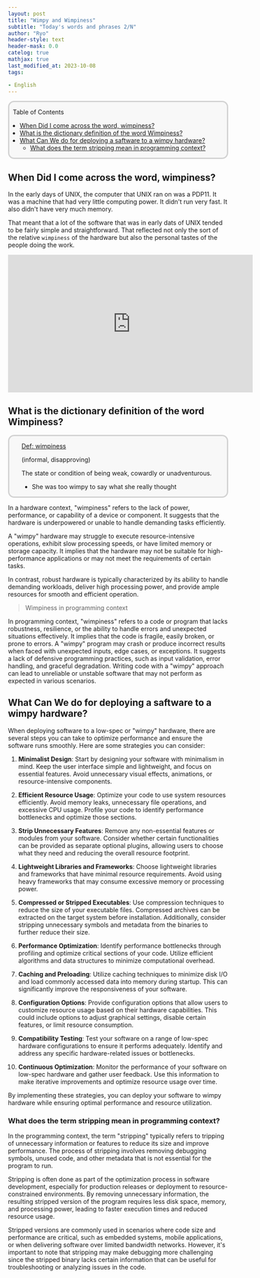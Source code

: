 ```yaml
---
layout: post
title: "Wimpy and Wimpiness"
subtitle: "Today's words and phrases 2/N"
author: "Ryo"
header-style: text
header-mask: 0.0
catelog: true
mathjax: true
last_modified_at: 2023-10-08
tags:

- English
---
```


<div style='border-radius: 1em; border-style:solid; border-color:#D3D3D3; background-color:#F8F8F8'>
<p class="h4">&nbsp;&nbsp;Table of Contents</p>
<!-- START doctoc generated TOC please keep comment here to allow auto update -->
<!-- DON'T EDIT THIS SECTION, INSTEAD RE-RUN doctoc TO UPDATE -->

- [When Did I come across the word, wimpiness?](#when-did-i-come-across-the-word-wimpiness)
- [What is the dictionary definition of the word Wimpiness?](#what-is-the-dictionary-definition-of-the-word-wimpiness)
- [What Can We do for deploying a saftware to a wimpy hardware?](#what-can-we-do-for-deploying-a-saftware-to-a-wimpy-hardware)
  - [What does the term stripping mean in programming context?](#what-does-the-term-stripping-mean-in-programming-context)

<!-- END doctoc generated TOC please keep comment here to allow auto update -->

</div>

## When Did I come across the word, wimpiness?

In the early days of UNIX, the computer that UNIX ran on was a PDP11.
It was a machine that had very little computing power. It didn't run very fast.
It also didn't have very much memory.

That meant that a lot of the software that was in early dats of UNIX tended to be 
fairly simple and straightforward. That reflected not only the sort of the relative 
`wimpiness` of the hardware but also the personal tastes of the people doing the work.

<iframe width="560" height="315" src="https://www.youtube.com/embed/NTfOnGZUZDk" title="YouTube video player" frameborder="0" allow="accelerometer; autoplay; clipboard-write; encrypted-media; gyroscope; picture-in-picture; web-share" allowfullscreen></iframe>

## What is the dictionary definition of the word Wimpiness?

<div style='padding-left: 2em; padding-right: 2em; border-radius: 1em; border-style:solid; border-color:#D3D3D3; background-color:#F8F8F8'>
<p class="h4"><ins>Def: wimpiness</ins></p>

(informal, disapproving)

The state or condition of being weak, cowardly or unadventurous.

- She was too wimpy to say what she really thought

</div>


In a hardware context, "wimpiness" refers to the lack of power, performance, or 
capability of a device or component. It suggests that the hardware is 
underpowered or unable to handle demanding tasks efficiently. 

A "wimpy" hardware may struggle to execute resource-intensive operations, exhibit slow processing speeds, or have limited memory or storage capacity. It implies that the hardware may not be suitable for high-performance applications or may not meet the requirements of certain tasks.

In contrast, robust hardware is typically characterized by its ability to handle demanding workloads, deliver high processing power, and provide ample resources for smooth and efficient operation.


> Wimpiness in programming context

In programming context, "wimpiness" refers to a code or program that lacks robustness, resilience, or the ability to handle errors and unexpected situations effectively. It implies that the code is fragile, easily broken, or prone to errors. A "wimpy" program may crash or produce incorrect results when faced with unexpected inputs, edge cases, or exceptions. It suggests a lack of defensive programming practices, such as input validation, error handling, and graceful degradation. Writing code with a "wimpy" approach can lead to unreliable or unstable software that may not perform as expected in various scenarios.

## What Can We do for deploying a saftware to a wimpy hardware?

When deploying software to a low-spec or "wimpy" hardware, there are several steps you can take to optimize performance and ensure the software runs smoothly. Here are some strategies you can consider:

1. **Minimalist Design**: Start by designing your software with minimalism in mind. Keep the user interface simple and lightweight, and focus on essential features. Avoid unnecessary visual effects, animations, or resource-intensive components.
2. **Efficient Resource Usage**: Optimize your code to use system resources efficiently. Avoid memory leaks, unnecessary file operations, and excessive CPU usage. Profile your code to identify performance bottlenecks and optimize those sections.
3. **Strip Unnecessary Features**: Remove any non-essential features or modules from your software. Consider whether certain functionalities can be provided as separate optional plugins, allowing users to choose what they need and reducing the overall resource footprint.

4. **Lightweight Libraries and Frameworks**: Choose lightweight libraries and frameworks that have minimal resource requirements. Avoid using heavy frameworks that may consume excessive memory or processing power.

5. **Compressed or Stripped Executables**: Use compression techniques to reduce the size of your executable files. Compressed archives can be extracted on the target system before installation. Additionally, consider stripping unnecessary symbols and metadata from the binaries to further reduce their size.

6. **Performance Optimization**: Identify performance bottlenecks through profiling and optimize critical sections of your code. Utilize efficient algorithms and data structures to minimize computational overhead.

7. **Caching and Preloading**: Utilize caching techniques to minimize disk I/O and load commonly accessed data into memory during startup. This can significantly improve the responsiveness of your software.

8. **Configuration Options**: Provide configuration options that allow users to customize resource usage based on their hardware capabilities. This could include options to adjust graphical settings, disable certain features, or limit resource consumption.

9. **Compatibility Testing**: Test your software on a range of low-spec hardware configurations to ensure it performs adequately. Identify and address any specific hardware-related issues or bottlenecks.

10. **Continuous Optimization**: Monitor the performance of your software on low-spec hardware and gather user feedback. Use this information to make iterative improvements and optimize resource usage over time.

By implementing these strategies, you can deploy your software to wimpy hardware while ensuring optimal performance and resource utilization.

### What does the term stripping mean in programming context?

In the programming context, the term "stripping" typically refers to tripping of unnecessary information or features to reduce its size and improve performance. The process of stripping involves removing debugging symbols, unused code, and other metadata that is not essential for the program to run.

Stripping is often done as part of the optimization process in software development, especially for production releases or deployment to resource-constrained environments. By removing unnecessary information, the resulting stripped version of the program requires less disk space, memory, and processing power, leading to faster execution times and reduced resource usage.

Stripped versions are commonly used in scenarios where code size and performance are critical, such as embedded systems, mobile applications, or when delivering software over limited bandwidth networks. However, it's important to note that stripping may make debugging more challenging since the stripped binary lacks certain information that can be useful for troubleshooting or analyzing issues in the code.
